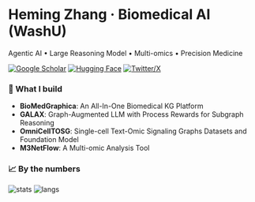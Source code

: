 # Heming Zhang · Biomedical AI (WashU)
Agentic AI • Large Reasoning Model • Multi-omics • Precision Medicine

[![Google Scholar](https://img.shields.io/badge/Scholar-Heming%20Zhang-4285F4)]([https://scholar.google.com/](https://scholar.google.com/citations?hl=en&user=UCUXz3cAAAAJ))
[![Hugging Face](https://img.shields.io/badge/Datasets-HF-yellow)]([https://huggingface.co/](https://huggingface.co/FuhaiLiAiLab))
[![Twitter/X](https://img.shields.io/badge/X-@_HemingZhang_-000000)](https://x.com/_HemingZhang_)

### 🔬 What I build
- **BioMedGraphica**: An All-In-One Biomedical KG Platform  
- **GALAX**: Graph-Augmented LLM with Process Rewards for Subgraph Reasoning
- **OmniCellTOSG**: Single-cell Text-Omic Signaling Graphs Datasets and Foundation Model
- **M3NetFlow**: A Multi-omic Analysis Tool

### 📈 By the numbers
![stats](https://github-readme-stats.vercel.app/api?username=Heming-Zhang&show_icons=true)
![langs](https://github-readme-stats.vercel.app/api/top-langs/?username=Heming-Zhang&layout=compact)
